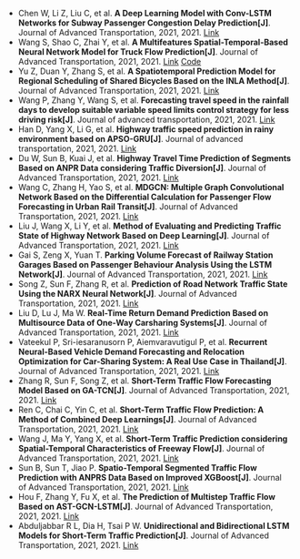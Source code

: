 * Chen W, Li Z, Liu C, et al. <b>A Deep Learning Model with Conv-LSTM Networks for Subway Passenger Congestion Delay Prediction[J]</b>. Journal of Advanced Transportation, 2021, 2021. [Link](https://www.hindawi.com/journals/jat/2021/6645214/)
* Wang S, Shao C, Zhai Y, et al. <b>A Multifeatures Spatial-Temporal-Based Neural Network Model for Truck Flow Prediction[J]</b>. Journal of Advanced Transportation, 2021, 2021. [Link](https://www.hindawi.com/journals/jat/2021/6624452/) [Code](https://github.com/uubest/-LSTM-and-GRU)
* Yu Z, Duan Y, Zhang S, et al. <b>A Spatiotemporal Prediction Model for Regional Scheduling of Shared Bicycles Based on the INLA Method[J]</b>. Journal of Advanced Transportation, 2021, 2021. [Link](https://www.hindawi.com/journals/jat/2021/4959504/)
* Wang P, Zhang Y, Wang S, et al. <b>Forecasting travel speed in the rainfall days to develop suitable variable speed limits control strategy for less driving risk[J]</b>. Journal of advanced transportation, 2021, 2021. [Link](https://www.hindawi.com/journals/jat/2021/6639559/)
* Han D, Yang X, Li G, et al. <b>Highway traffic speed prediction in rainy environment based on APSO-GRU[J]</b>. Journal of advanced transportation, 2021, 2021. [Link](https://www.hindawi.com/journals/jat/2021/4060740/)
* Du W, Sun B, Kuai J, et al. <b>Highway Travel Time Prediction of Segments Based on ANPR Data considering Traffic Diversion[J]</b>. Journal of Advanced Transportation, 2021, 2021. [Link](https://www.hindawi.com/journals/jat/2021/9512501/)
* Wang C, Zhang H, Yao S, et al. <b>MDGCN: Multiple Graph Convolutional Network Based on the Differential Calculation for Passenger Flow Forecasting in Urban Rail Transit[J]</b>. Journal of Advanced Transportation, 2021, 2021. [Link](https://www.hindawi.com/journals/jat/2021/2956151/)
* Liu J, Wang X, Li Y, et al. <b>Method of Evaluating and Predicting Traffic State of Highway Network Based on Deep Learning[J]</b>. Journal of Advanced Transportation, 2021, 2021. [Link](https://www.hindawi.com/journals/jat/2021/8878494/)
* Gai S, Zeng X, Yuan T. <b>Parking Volume Forecast of Railway Station Garages Based on Passenger Behaviour Analysis Using the LSTM Network[J]</b>. Journal of Advanced Transportation, 2021, 2021. [Link](https://www.hindawi.com/journals/jat/2021/6688609/)
* Song Z, Sun F, Zhang R, et al. <b>Prediction of Road Network Traffic State Using the NARX Neural Network[J]</b>. Journal of Advanced Transportation, 2021, 2021. [Link](https://www.hindawi.com/journals/jat/2021/2564211/)
* Liu D, Lu J, Ma W. <b>Real-Time Return Demand Prediction Based on Multisource Data of One-Way Carsharing Systems[J]</b>. Journal of Advanced Transportation, 2021, 2021. [Link](https://www.hindawi.com/journals/jat/2021/6654909/)
* Vateekul P, Sri-iesaranusorn P, Aiemvaravutigul P, et al. <b>Recurrent Neural-Based Vehicle Demand Forecasting and Relocation Optimization for Car-Sharing System: A Real Use Case in Thailand[J]</b>. Journal of Advanced Transportation, 2021, 2021. [Link](https://www.hindawi.com/journals/jat/2021/8885671/)
* Zhang R, Sun F, Song Z, et al. <b>Short-Term Traffic Flow Forecasting Model Based on GA-TCN[J]</b>. Journal of Advanced Transportation, 2021, 2021. [Link](https://www.hindawi.com/journals/jat/2021/1338607/)
* Ren C, Chai C, Yin C, et al. <b>Short-Term Traffic Flow Prediction: A Method of Combined Deep Learnings[J]</b>. Journal of Advanced Transportation, 2021, 2021. [Link](https://www.hindawi.com/journals/jat/2021/9928073/)
* Wang J, Ma Y, Yang X, et al. <b>Short-Term Traffic Prediction considering Spatial-Temporal Characteristics of Freeway Flow[J]</b>. Journal of Advanced Transportation, 2021, 2021. [Link](https://www.hindawi.com/journals/jat/2021/5815280/)
* Sun B, Sun T, Jiao P. <b>Spatio-Temporal Segmented Traffic Flow Prediction with ANPRS Data Based on Improved XGBoost[J]</b>. Journal of Advanced Transportation, 2021, 2021. [Link](https://www.hindawi.com/journals/jat/2021/5559562/)
* Hou F, Zhang Y, Fu X, et al. <b>The Prediction of Multistep Traffic Flow Based on AST-GCN-LSTM[J]</b>. Journal of Advanced Transportation, 2021, 2021. [Link](https://www.hindawi.com/journals/jat/2021/9513170/)
* Abduljabbar R L, Dia H, Tsai P W. <b>Unidirectional and Bidirectional LSTM Models for Short-Term Traffic Prediction[J]</b>. Journal of Advanced Transportation, 2021, 2021. [Link](https://www.hindawi.com/journals/jat/2021/5589075/)